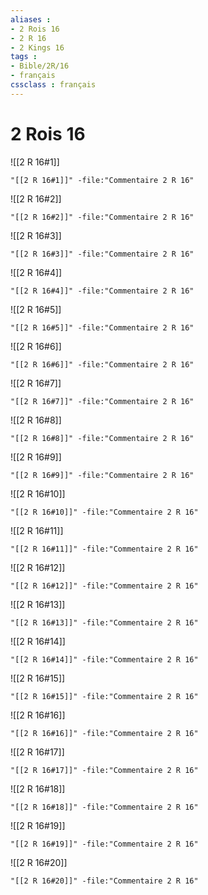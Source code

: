 ```yaml
---
aliases : 
- 2 Rois 16
- 2 R 16
- 2 Kings 16
tags : 
- Bible/2R/16
- français
cssclass : français
---
```


# 2 Rois 16

![[2 R 16#1]]

```query
"[[2 R 16#1]]" -file:"Commentaire 2 R 16"
```

![[2 R 16#2]]

```query
"[[2 R 16#2]]" -file:"Commentaire 2 R 16"
```

![[2 R 16#3]]

```query
"[[2 R 16#3]]" -file:"Commentaire 2 R 16"
```

![[2 R 16#4]]

```query
"[[2 R 16#4]]" -file:"Commentaire 2 R 16"
```

![[2 R 16#5]]

```query
"[[2 R 16#5]]" -file:"Commentaire 2 R 16"
```

![[2 R 16#6]]

```query
"[[2 R 16#6]]" -file:"Commentaire 2 R 16"
```

![[2 R 16#7]]

```query
"[[2 R 16#7]]" -file:"Commentaire 2 R 16"
```

![[2 R 16#8]]

```query
"[[2 R 16#8]]" -file:"Commentaire 2 R 16"
```

![[2 R 16#9]]

```query
"[[2 R 16#9]]" -file:"Commentaire 2 R 16"
```

![[2 R 16#10]]

```query
"[[2 R 16#10]]" -file:"Commentaire 2 R 16"
```

![[2 R 16#11]]

```query
"[[2 R 16#11]]" -file:"Commentaire 2 R 16"
```

![[2 R 16#12]]

```query
"[[2 R 16#12]]" -file:"Commentaire 2 R 16"
```

![[2 R 16#13]]

```query
"[[2 R 16#13]]" -file:"Commentaire 2 R 16"
```

![[2 R 16#14]]

```query
"[[2 R 16#14]]" -file:"Commentaire 2 R 16"
```

![[2 R 16#15]]

```query
"[[2 R 16#15]]" -file:"Commentaire 2 R 16"
```

![[2 R 16#16]]

```query
"[[2 R 16#16]]" -file:"Commentaire 2 R 16"
```

![[2 R 16#17]]

```query
"[[2 R 16#17]]" -file:"Commentaire 2 R 16"
```

![[2 R 16#18]]

```query
"[[2 R 16#18]]" -file:"Commentaire 2 R 16"
```

![[2 R 16#19]]

```query
"[[2 R 16#19]]" -file:"Commentaire 2 R 16"
```

![[2 R 16#20]]

```query
"[[2 R 16#20]]" -file:"Commentaire 2 R 16"
```

